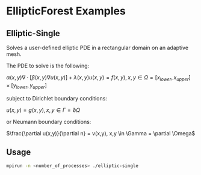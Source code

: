# EllipticForest Examples

## Elliptic-Single

Solves a user-defined elliptic PDE in a rectangular domain on an adaptive mesh.

The PDE to solve is the following:

$\alpha(x,y) \nabla \cdot \big[ \beta(x,y) \nabla u(x,y) \big] + \lambda(x,y) u(x, y) = f(x,y), x,y \in \Omega=[x_{lower}, x_{upper}] \times [y_{lower}, y_{upper}]$

subject to Dirichlet boundary conditions:

$u(x,y) = g(x,y), x,y \in \Gamma = \partial \Omega$

or Neumann boundary conditions:

$\frac{\partial u(x,y)}{\partial n} = v(x,y), x,y \in \Gamma = \partial \Omega$

## Usage

```Bash
mpirun -n <number_of_processes> ./elliptic-single
```